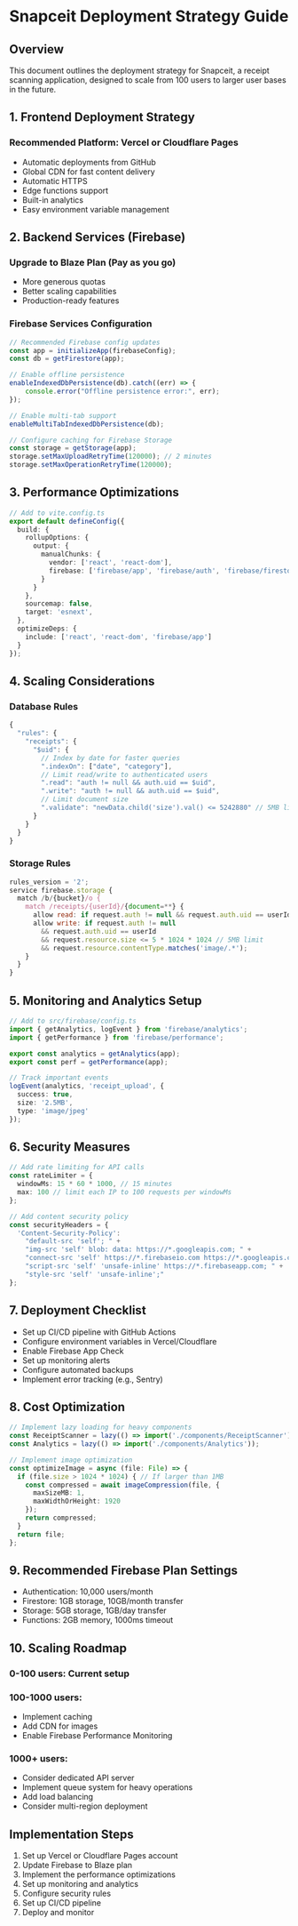 # Snapceit Deployment Strategy Guide

## Overview
This document outlines the deployment strategy for Snapceit, a receipt scanning application, designed to scale from 100 users to larger user bases in the future.

## 1. Frontend Deployment Strategy
### Recommended Platform: Vercel or Cloudflare Pages
- Automatic deployments from GitHub
- Global CDN for fast content delivery
- Automatic HTTPS
- Edge functions support
- Built-in analytics
- Easy environment variable management

## 2. Backend Services (Firebase)
### Upgrade to Blaze Plan (Pay as you go)
- More generous quotas
- Better scaling capabilities
- Production-ready features

### Firebase Services Configuration
```typescript
// Recommended Firebase config updates
const app = initializeApp(firebaseConfig);
const db = getFirestore(app);

// Enable offline persistence
enableIndexedDbPersistence(db).catch((err) => {
    console.error("Offline persistence error:", err);
});

// Enable multi-tab support
enableMultiTabIndexedDbPersistence(db);

// Configure caching for Firebase Storage
const storage = getStorage(app);
storage.setMaxUploadRetryTime(120000); // 2 minutes
storage.setMaxOperationRetryTime(120000);
```

## 3. Performance Optimizations
```typescript
// Add to vite.config.ts
export default defineConfig({
  build: {
    rollupOptions: {
      output: {
        manualChunks: {
          vendor: ['react', 'react-dom'],
          firebase: ['firebase/app', 'firebase/auth', 'firebase/firestore'],
        }
      }
    },
    sourcemap: false,
    target: 'esnext',
  },
  optimizeDeps: {
    include: ['react', 'react-dom', 'firebase/app']
  }
});
```

## 4. Scaling Considerations

### Database Rules
```javascript
{
  "rules": {
    "receipts": {
      "$uid": {
        // Index by date for faster queries
        ".indexOn": ["date", "category"],
        // Limit read/write to authenticated users
        ".read": "auth != null && auth.uid == $uid",
        ".write": "auth != null && auth.uid == $uid",
        // Limit document size
        ".validate": "newData.child('size').val() <= 5242880" // 5MB limit
      }
    }
  }
}
```

### Storage Rules
```javascript
rules_version = '2';
service firebase.storage {
  match /b/{bucket}/o {
    match /receipts/{userId}/{document=**} {
      allow read: if request.auth != null && request.auth.uid == userId;
      allow write: if request.auth != null 
        && request.auth.uid == userId
        && request.resource.size <= 5 * 1024 * 1024 // 5MB limit
        && request.resource.contentType.matches('image/.*');
    }
  }
}
```

## 5. Monitoring and Analytics Setup
```typescript
// Add to src/firebase/config.ts
import { getAnalytics, logEvent } from 'firebase/analytics';
import { getPerformance } from 'firebase/performance';

export const analytics = getAnalytics(app);
export const perf = getPerformance(app);

// Track important events
logEvent(analytics, 'receipt_upload', {
  success: true,
  size: '2.5MB',
  type: 'image/jpeg'
});
```

## 6. Security Measures
```typescript
// Add rate limiting for API calls
const rateLimiter = {
  windowMs: 15 * 60 * 1000, // 15 minutes
  max: 100 // limit each IP to 100 requests per windowMs
};

// Add content security policy
const securityHeaders = {
  'Content-Security-Policy': 
    "default-src 'self'; " +
    "img-src 'self' blob: data: https://*.googleapis.com; " +
    "connect-src 'self' https://*.firebaseio.com https://*.googleapis.com; " +
    "script-src 'self' 'unsafe-inline' https://*.firebaseapp.com; " +
    "style-src 'self' 'unsafe-inline';"
};
```

## 7. Deployment Checklist
- Set up CI/CD pipeline with GitHub Actions
- Configure environment variables in Vercel/Cloudflare
- Enable Firebase App Check
- Set up monitoring alerts
- Configure automated backups
- Implement error tracking (e.g., Sentry)

## 8. Cost Optimization
```typescript
// Implement lazy loading for heavy components
const ReceiptScanner = lazy(() => import('./components/ReceiptScanner'));
const Analytics = lazy(() => import('./components/Analytics'));

// Implement image optimization
const optimizeImage = async (file: File) => {
  if (file.size > 1024 * 1024) { // If larger than 1MB
    const compressed = await imageCompression(file, {
      maxSizeMB: 1,
      maxWidthOrHeight: 1920
    });
    return compressed;
  }
  return file;
};
```

## 9. Recommended Firebase Plan Settings
- Authentication: 10,000 users/month
- Firestore: 1GB storage, 10GB/month transfer
- Storage: 5GB storage, 1GB/day transfer
- Functions: 2GB memory, 1000ms timeout

## 10. Scaling Roadmap
### 0-100 users: Current setup
### 100-1000 users:
- Implement caching
- Add CDN for images
- Enable Firebase Performance Monitoring
### 1000+ users:
- Consider dedicated API server
- Implement queue system for heavy operations
- Add load balancing
- Consider multi-region deployment

## Implementation Steps
1. Set up Vercel or Cloudflare Pages account
2. Update Firebase to Blaze plan
3. Implement the performance optimizations
4. Set up monitoring and analytics
5. Configure security rules
6. Set up CI/CD pipeline
7. Deploy and monitor
